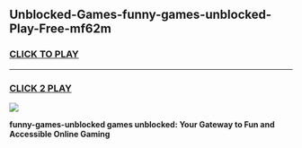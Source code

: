 
## Unblocked-Games-funny-games-unblocked-Play-Free-mf62m
<h3>
<a href="https://premium76.site?title=funny-games-unblocked&ref=10A">CLICK TO PLAY</a></h3>
<hr>

<h3>
<a href="https://premium76.site?title=funny-games-unblocked&ref=10A">CLICK 2 PLAY</a>
  
</h3>

<a href="https://premium76.site?title=funny-games-unblocked&ref=10A"><img src="https://clearcache.store/games.png"></a>


**funny-games-unblocked games unblocked: Your Gateway to Fun and Accessible Online Gaming**

